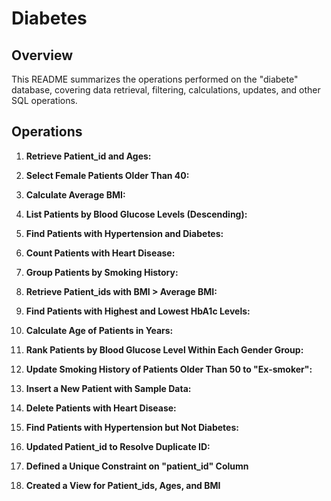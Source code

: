 # Diabetes 

## Overview

This README summarizes the operations performed on the "diabete" database, covering data retrieval, filtering, calculations, updates, and other SQL operations.

## Operations

1. **Retrieve Patient_id and Ages:**
   
2. **Select Female Patients Older Than 40:**
   
3. **Calculate Average BMI:**
   
4. **List Patients by Blood Glucose Levels (Descending):**
   
5. **Find Patients with Hypertension and Diabetes:**
   
6. **Count Patients with Heart Disease:**
   
7. **Group Patients by Smoking History:**

8. **Retrieve Patient_ids with BMI > Average BMI:**

9. **Find Patients with Highest and Lowest HbA1c Levels:**
   
10. **Calculate Age of Patients in Years:**

11. **Rank Patients by Blood Glucose Level Within Each Gender Group:**
    
12. **Update Smoking History of Patients Older Than 50 to "Ex-smoker":**

13. **Insert a New Patient with Sample Data:**
  
14. **Delete Patients with Heart Disease:**
    
15. **Find Patients with Hypertension but Not Diabetes:**
  
16. **Updated Patient_id to Resolve Duplicate ID:**

17. **Defined a Unique Constraint on "patient_id" Column**

18. **Created a View for Patient_ids, Ages, and BMI**
